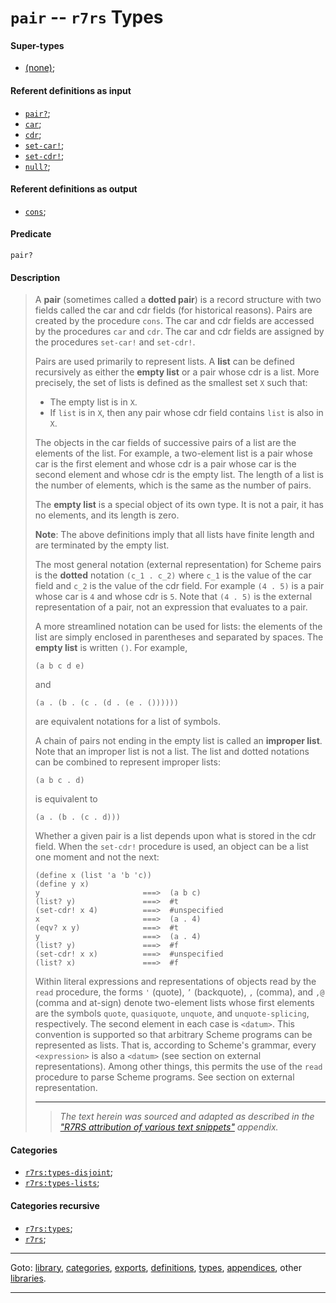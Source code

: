 

<a id='type__r7rs__pair'></a>

# `pair` -- `r7rs` Types


<a id='type__r7rs__pair__super-types'></a>

#### Super-types

 * [(none)](../../r7rs/types/_index.md#toc__r7rs__types);


<a id='type__r7rs__pair__referent-definitions-input'></a>

#### Referent definitions as input

 * [`pair?`](../../r7rs/definitions/pair_3f.md#definition__r7rs__pair_3f);
 * [`car`](../../r7rs/definitions/car.md#definition__r7rs__car);
 * [`cdr`](../../r7rs/definitions/cdr.md#definition__r7rs__cdr);
 * [`set-car!`](../../r7rs/definitions/set-car_21.md#definition__r7rs__set-car_21);
 * [`set-cdr!`](../../r7rs/definitions/set-cdr_21.md#definition__r7rs__set-cdr_21);
 * [`null?`](../../r7rs/definitions/null_3f.md#definition__r7rs__null_3f);


<a id='type__r7rs__pair__referent-definitions-output'></a>

#### Referent definitions as output

 * [`cons`](../../r7rs/definitions/cons.md#definition__r7rs__cons);


<a id='type__r7rs__pair__predicate'></a>

#### Predicate

````
pair?
````


<a id='type__r7rs__pair__description'></a>

#### Description

> A __pair__ (sometimes called a __dotted pair__) is a
> record structure with two fields called the car and cdr fields (for
> historical reasons).  Pairs are created by the procedure `cons`.
> The car and cdr fields are accessed by the procedures `car` and
> `cdr`.  The car and cdr fields are assigned by the procedures
> `set-car!` and `set-cdr!`.
> 
> Pairs are used primarily to represent lists.  A __list__ can
> be defined recursively as either the __empty list__ or a pair whose
> cdr is a list.  More precisely, the set of lists is defined as the smallest
> set `X` such that:
> 
>   * The empty list is in `X`.
>   * If `list` is in `X`, then any pair whose cdr field contains
>       `list` is also in `X`.
> 
> The objects in the car fields of successive pairs of a list are the
> elements of the list.  For example, a two-element list is a pair whose car
> is the first element and whose cdr is a pair whose car is the second element
> and whose cdr is the empty list.  The length of a list is the number of
> elements, which is the same as the number of pairs.
> 
> The __empty list__ is a special object of its own type.
> It is not a pair, it has no elements, and its length is zero.
> 
> **Note**:  The above definitions imply that all lists have finite length and are
> terminated by the empty list.
> 
> 
> The most general notation (external representation) for Scheme pairs is
> the __dotted__ notation `(c_1 . c_2)` where
> `c_1` is the value of the car field and `c_2` is the value of the
> cdr field.  For example `(4 . 5)` is a pair whose car is `4` and whose
> cdr is `5`.  Note that `(4 . 5)` is the external representation of a
> pair, not an expression that evaluates to a pair.
> 
> A more streamlined notation can be used for lists: the elements of the
> list are simply enclosed in parentheses and separated by spaces.  The
> __empty list__ is written `()`.  For example,
> 
> ````
> (a b c d e)
> ````
> 
> and
> 
> ````
> (a . (b . (c . (d . (e . ())))))
> ````
> 
> are equivalent notations for a list of symbols.
> 
> A chain of pairs not ending in the empty list is called an
> __improper list__.  Note that an improper list is not a list.
> The list and dotted notations can be combined to represent
> improper lists:
> 
> ````
> (a b c . d)
> ````
> 
> is equivalent to
> 
> ````
> (a . (b . (c . d)))
> ````
> 
> Whether a given pair is a list depends upon what is stored in the cdr
> field.  When the `set-cdr!` procedure is used, an object can be a
> list one moment and not the next:
> 
> ````
> (define x (list 'a 'b 'c))
> (define y x)
> y                       ===>  (a b c)
> (list? y)               ===>  #t
> (set-cdr! x 4)          ===>  #unspecified
> x                       ===>  (a . 4)
> (eqv? x y)              ===>  #t
> y                       ===>  (a . 4)
> (list? y)               ===>  #f
> (set-cdr! x x)          ===>  #unspecified
> (list? x)               ===>  #f
> ````
> 
> Within literal expressions and representations of objects read by the
> `read` procedure, the forms `'` (quote), `’` (backquote), `,` (comma), and
> `,@` (comma and at-sign) denote two-element lists whose first elements are
> the symbols `quote`, `quasiquote`, `unquote`, and
> `unquote-splicing`, respectively.  The second element in each case
> is `<datum>`.  This convention is supported so that arbitrary Scheme
> programs can be represented as lists.
> That is, according to Scheme's grammar, every
> `<expression>` is also a `<datum>` (see section on external representations).
> Among other things, this permits the use of the `read` procedure to
> parse Scheme programs.  See section on external representation.
> 
> 
> ----
> > *The text herein was sourced and adapted as described in the ["R7RS attribution of various text snippets"](../../r7rs/appendices/attribution.md#appendix__r7rs__attribution) appendix.*


<a id='type__r7rs__pair__categories'></a>

#### Categories

 * [`r7rs:types-disjoint`](../../r7rs/categories/r7rs_3a_types-disjoint.md#category__r7rs__r7rs_3a_types-disjoint);
 * [`r7rs:types-lists`](../../r7rs/categories/r7rs_3a_types-lists.md#category__r7rs__r7rs_3a_types-lists);


<a id='type__r7rs__pair__categories-recursive'></a>

#### Categories recursive

 * [`r7rs:types`](../../r7rs/categories/r7rs_3a_types.md#category__r7rs__r7rs_3a_types);
 * [`r7rs`](../../r7rs/categories/r7rs.md#category__r7rs__r7rs);

----

Goto: [library](../../r7rs/_index.md#library__r7rs), [categories](../../r7rs/categories/_index.md#toc__r7rs__categories), [exports](../../r7rs/exports/_index.md#toc__r7rs__exports), [definitions](../../r7rs/definitions/_index.md#toc__r7rs__definitions), [types](../../r7rs/types/_index.md#toc__r7rs__types), [appendices](../../r7rs/appendices/_index.md#toc__r7rs__appendices), other [libraries](../../_libraries.md#toc__libraries).

----

